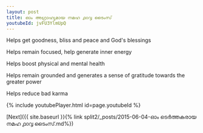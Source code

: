 ```yaml
---
layout: post
title: ഓം അഗ്രാഹ്യമായ നമഹ ൧൦൮ ടൈംസ്
youtubeId: jvFU3YlmUpQ
---
```

 
 
Helps get goodness, bliss and peace and God's blessings
 
Helps remain focused, help generate inner energy 
 
Helps boost physical and mental health 
 
Helps remain grounded and generates a sense of gratitude towards the greater power 
 
Helps reduce bad karma
 
 
 
 


{% include youtubePlayer.html id=page.youtubeId %}
 
[Next]({{ site.baseurl }}{% link  split2/_posts/2015-06-04-ഓം ടെർത്തകരായ നമഹ ൧൦൮ ടൈംസ്.md%})
 
